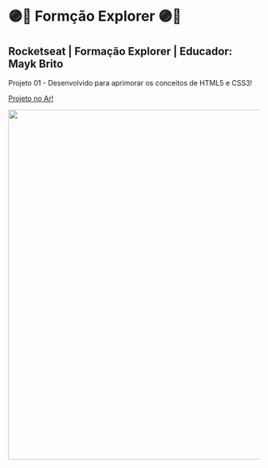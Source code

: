 # 🟣🚀 Formção Explorer 🟣🚀
 Rocketseat | Formação Explorer | Educador: Mayk Brito
---
Projeto 01 - Desenvolvido para aprimorar os conceitos de HTML5 e CSS3!

<a href="https://felipepinheiroregina.github.io/explorer/projeto01/html/" target="_blank">Projeto no Ar!</a>

<img src="https://github.com/FelipePinheiroRegina/explorer/assets/113048688/1780dad6-038a-412a-b974-08e66b9d93e8" width="700px"/>

